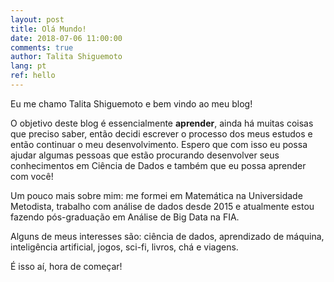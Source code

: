 ```yaml
---
layout: post
title: Olá Mundo!
date: 2018-07-06 11:00:00
comments: true
author: Talita Shiguemoto
lang: pt
ref: hello
---
```


Eu me chamo Talita Shiguemoto e bem vindo ao meu blog!

O objetivo deste blog é essencialmente **aprender**, ainda há muitas coisas que preciso saber, então decidi escrever o processo dos meus estudos e então continuar o meu desenvolvimento.
Espero que com isso eu possa ajudar algumas pessoas que estão procurando desenvolver seus conhecimentos em Ciência de Dados e também que eu possa aprender com você!

Um pouco mais sobre mim: me formei em Matemática na Universidade Metodista, trabalho com análise de dados desde 2015 e atualmente estou fazendo pós-graduação em Análise de Big Data na FIA.

Alguns de meus interesses são: ciência de dados, aprendizado de máquina, inteligência artificial, jogos, sci-fi, livros, chá e viagens.

É isso aí, hora de começar!

